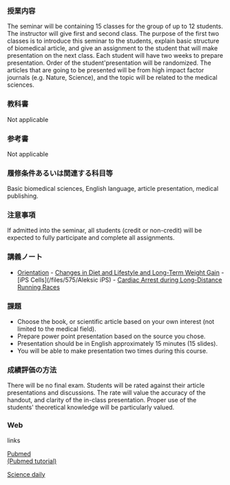 



### 授業内容


The seminar will be containing 15 classes for the group of up to 12 students. The instructor will give first and second class. The purpose of the first two classes is to introduce this seminar to the students, explain basic structure of biomedical article, and give an assignment to the student that will make presentation on the next class. Each student will have two weeks to prepare presentation. Order of the student'presentation will be randomized. The articles that are going to be presented will be from high impact factor journals (e.g. Nature, Science), and the topic will be related to the medical sciences. 


### 教科書


Not applicable


### 参考書


Not applicable


### 履修条件あるいは関連する科目等


Basic biomedical sciences, English language, article presentation, medical publishing. 


### 注意事項


If admitted into the seminar, all students (credit or non-credit) will be expected to fully participate and complete all assignments.


### 講義ノート


- [Orientation](/files/575/Aleksic_1.pdf) - [Changes in Diet and Lifestyle and Long-Term Weight Gain](/files/575/Aleksic2.pdf) - [iPS Cells](/files/575/Aleksic iPS) - [Cardiac Arrest during Long-Distance Running Races](/files/575/Aleksic.pdf) 
### 課題


  * Choose the book, or scientific article based on your own interest (not limited to the medical field).
  * Prepare power point presentation based on the source you chose. 
  * Presentation should be in English approximately 15 minutes (15 slides).
  * You will be able to make presentation two times during this course.

### 成績評価の方法
 There will be no final exam. Students will be rated against their article presentations and discussions. The rate will value the accuracy of the handout, and clarity of the in-class presentation. Proper use of the students' theoretical knowledge will be particularly valued.

### Web
 links

<a href="http://www.ncbi.nlm.nih.gov/pubmed/" target="blank">Pubmed</a>   
<a href="http://www.youtube.com/watch?v=V0NYKFSphKY&list=PLBD13A2628C7A9965/" target="blank">(Pubmed tutorial)</a></br> 

<a href="http://www.sciencedaily.com/news/health_medicine//" target="blank">Science daily</a>